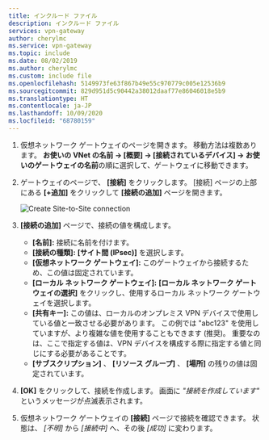 ```yaml
---
title: インクルード ファイル
description: インクルード ファイル
services: vpn-gateway
author: cherylmc
ms.service: vpn-gateway
ms.topic: include
ms.date: 08/02/2019
ms.author: cherylmc
ms.custom: include file
ms.openlocfilehash: 5149973fe63f867b49e55c970779c005e12536b9
ms.sourcegitcommit: 829d951d5c90442a38012daaf77e86046018e5b9
ms.translationtype: HT
ms.contentlocale: ja-JP
ms.lasthandoff: 10/09/2020
ms.locfileid: "68780159"
---
```

1. 仮想ネットワーク ゲートウェイのページを開きます。 移動方法は複数あります。 **お使いの VNet の名前 -> [概要] -> [接続されているデバイス] -> お使いのゲートウェイの名前**の順に選択して、ゲートウェイに移動できます。
2. ゲートウェイのページで、 **[接続]** をクリックします。 [接続] ページの上部にある **[+追加]** をクリックして **[接続の追加]** ページを開きます。

   ![Create Site-to-Site connection](./media/vpn-gateway-add-site-to-site-connection-portal-include/configure-site-to-site-connection.png)
3. **[接続の追加]** ページで、接続の値を構成します。

   - **[名前]:** 接続に名前を付けます。
   - **[接続の種類]:** **[サイト間 (IPsec)]** を選択します。
   - **[仮想ネットワーク ゲートウェイ]:** このゲートウェイから接続するため、この値は固定されています。
   - **[ローカル ネットワーク ゲートウェイ]:** **[ローカル ネットワーク ゲートウェイの選択]** をクリックし、使用するローカル ネットワーク ゲートウェイを選択します。
   - **[共有キー]:** この値は、ローカルのオンプレミス VPN デバイスで使用している値と一致させる必要があります。 この例では "abc123" を使用していますが、より複雑な値を使用することもできます (推奨)。 重要なのは、ここで指定する値は、VPN デバイスを構成する際に指定する値と同じにする必要があることです。
   - **[サブスクリプション]** 、 **[リソース グループ]** 、 **[場所]** の残りの値は固定されています。

4. **[OK]** をクリックして、接続を作成します。 画面に *"接続を作成しています"* というメッセージが点滅表示されます。
5. 仮想ネットワーク ゲートウェイの **[接続]** ページで接続を確認できます。 状態は、 *[不明]* から *[接続中]* へ、その後 *[成功]* に変わります。
